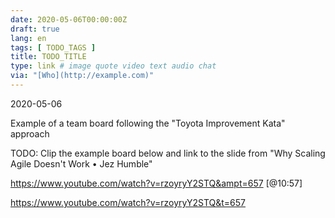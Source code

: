 ```yaml
---
date: 2020-05-06T00:00:00Z
draft: true
lang: en
tags: [ TODO_TAGS ]
title: TODO_TITLE
type: link # image quote video text audio chat
via: "[Who](http://example.com)"
---
```

2020-05-06


Example of a team board following the "Toyota Improvement Kata" approach


TODO: Clip the example board below and link to the slide from "Why Scaling Agile Doesn't Work • Jez Humble"


https://www.youtube.com/watch?v=rzoyryY2STQ&ampt=657 [@10:57]


<https://www.youtube.com/watch?v=rzoyryY2STQ&t=657>

